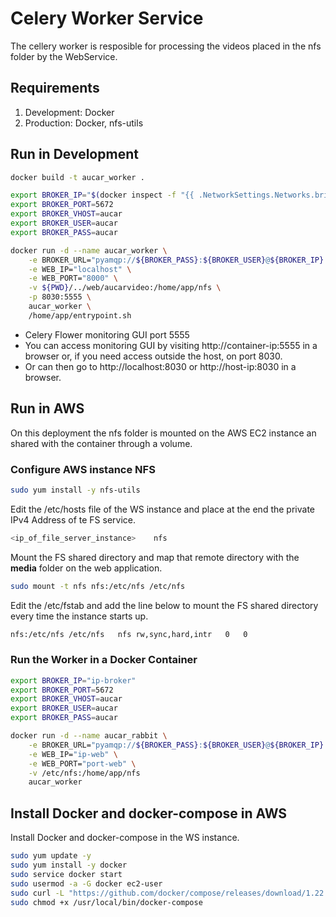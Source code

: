 # Celery Worker Service

The cellery worker is resposible for processing the videos placed in the nfs folder by the WebService. 

## Requirements

1. Development: Docker
2. Production: Docker, nfs-utils

## Run in Development

```sh
docker build -t aucar_worker .
```

```sh
export BROKER_IP="$(docker inspect -f "{{ .NetworkSettings.Networks.bridge.IPAddress }}" aucar_rabbit)"
export BROKER_PORT=5672
export BROKER_VHOST=aucar
export BROKER_USER=aucar
export BROKER_PASS=aucar
```

```sh
docker run -d --name aucar_worker \
	-e BROKER_URL="pyamqp://${BROKER_PASS}:${BROKER_USER}@${BROKER_IP}:${BROKER_PORT}/${BROKER_VHOST}" \
	-e WEB_IP="localhost" \
	-e WEB_PORT="8000" \
	-v ${PWD}/../web/aucarvideo:/home/app/nfs \
	-p 8030:5555 \
	aucar_worker \
	/home/app/entrypoint.sh
```

* Celery Flower monitoring GUI port 5555
* You can access monitoring GUI by visiting http://container-ip:5555 in a browser or, if you need access outside the host, on port 8030.
* Or can then go to http://localhost:8030 or http://host-ip:8030 in a browser.

## Run in AWS

On this deployment the nfs folder is mounted on the AWS EC2 instance an shared with the container through a volume.

### Configure AWS instance NFS

```sh
sudo yum install -y nfs-utils
```

Edit the /etc/hosts file of the WS instance and place at the end the private IPv4 Address of te FS service.

```sh
<ip_of_file_server_instance> 	nfs
```

Mount the FS shared directory and map that remote directory with the **media** folder on the web application.

```sh
sudo mount -t nfs nfs:/etc/nfs /etc/nfs
```

Edit the /etc/fstab and add the line below to mount the FS shared directory every time the instance starts up. 

```sh
nfs:/etc/nfs /etc/nfs	nfs	rw,sync,hard,intr	0	0
```

### Run the Worker in a Docker Container

```sh
export BROKER_IP="ip-broker"
export BROKER_PORT=5672
export BROKER_VHOST=aucar
export BROKER_USER=aucar
export BROKER_PASS=aucar
```

```sh
docker run -d --name aucar_rabbit \
	-e BROKER_URL="pyamqp://${BROKER_PASS}:${BROKER_USER}@${BROKER_IP}:${BROKER_PORT}/${BROKER_VHOST}" \
	-e WEB_IP="ip-web" \
	-e WEB_PORT="port-web" \
	-v /etc/nfs:/home/app/nfs
	aucar_worker
```

## Install Docker and docker-compose in AWS 

Install Docker and docker-compose in the WS instance.

```sh
sudo yum update -y
sudo yum install -y docker
sudo service docker start
sudo usermod -a -G docker ec2-user
sudo curl -L "https://github.com/docker/compose/releases/download/1.22.0/docker-compose-$(uname -s)-$(uname -m)" -o /usr/local/bin/docker-compose
sudo chmod +x /usr/local/bin/docker-compose
```
